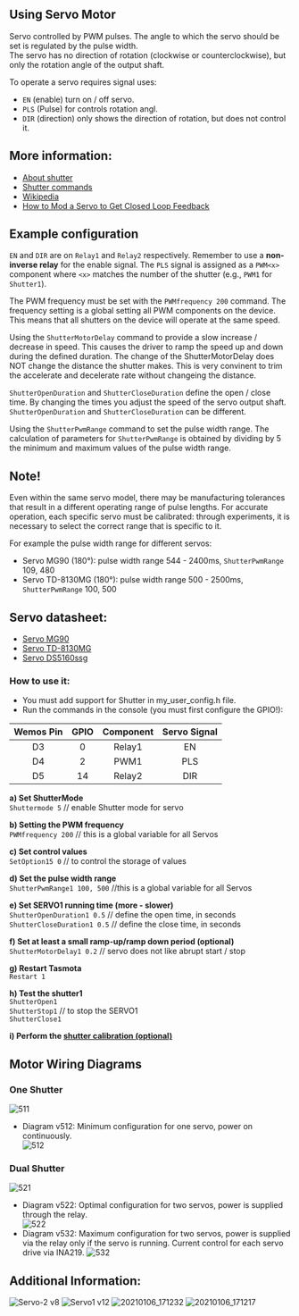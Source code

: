 ## Using Servo Motor

Servo controlled by PWM pulses. The angle to which the servo should be set is regulated by the pulse width.  
The servo has no direction of rotation (clockwise or counterclockwise), but only the rotation angle of the output shaft. 

To operate a servo requires signal uses:

-  `EN` (enable) turn on / off servo.
-  `PLS` (Pulse) for controls rotation angl.
-  `DIR` (direction) only shows the direction of rotation, but does not control it. 

## More information:
 - [About shutter](https://tasmota.github.io/docs/Blinds-and-Shutters/)
 - [Shutter commands](https://tasmota.github.io/docs/Commands/#shutters)
 - [Wikipedia](https://en.wikipedia.org/wiki/Servo_control) 
 - [How to Mod a Servo to Get Closed Loop Feedback](https://github.com/arendst/Tasmota/discussions/10387)

## Example configuration  
`EN` and `DIR` are on `Relay1` and `Relay2` respectively. Remember to use a **non-inverse relay** for the enable signal.
The `PLS` signal is assigned as a `PWM<x>` component where `<x>` matches the number of the shutter (e.g., `PWM1` for `Shutter1`).

The PWM frequency must be set with the `PWMfrequency 200` command. The frequency setting is a global setting all PWM components on the device. This means that all shutters on the device will operate at the same speed.

Using the `ShutterMotorDelay` command to provide a slow increase / decrease in speed. This causes the driver to ramp the speed up and down during the defined duration. The change of the ShutterMotorDelay does NOT change the distance the shutter makes. This is very convinent to trim the accelerate and decelerate rate without changeing the distance.

`ShutterOpenDuration` and `ShutterCloseDuration` define the open / close time. By changing the times you adjust the speed of the servo output shaft. `ShutterOpenDuration` and `ShutterCloseDuration` can be different.

Using the `ShutterPwmRange` command to set the pulse width range. The calculation of parameters for `ShutterPwmRange` is obtained by dividing by 5 the minimum and maximum values of the pulse width range. 

## Note!
Even within the same servo model, there may be manufacturing tolerances that result in a different operating range of pulse lengths. For accurate operation, each specific servo must be calibrated: through experiments, it is necessary to select the correct range that is specific to it. 

For example the pulse width range for different servos:

-  Servo MG90 (180°): pulse width range 544 - 2400ms, `ShutterPwmRange` 109, 480
-  Servo TD-8130MG (180°): pulse width range 500 - 2500ms, `ShutterPwmRange` 100, 500

## Servo datasheet:
-  [Servo MG90](https://raw.githubusercontent.com/TrDA-hab/Projects/master/Servo%2BESP8266/MG90S-Datasheet.pdf)
-  [Servo TD-8130MG](https://raw.githubusercontent.com/TrDA-hab/Projects/master/Servo%2BESP8266/TD-8130MG.jpg)
-  [Servo DS5160ssg](https://raw.githubusercontent.com/TrDA-hab/Projects/master/Servo%2BESP8266/DS5160ssg.jpg)

### How to use it:
 - You must add support for Shutter in my_user_config.h file.
 - Run the commands in the console (you must first configure the GPIO!):

Wemos Pin|GPIO|Component|Servo Signal
:-:|:-:|:-:|:-:
D3|0|Relay1|EN
D4|2|PWM1|PLS
D5|14|Relay2|DIR

**a) Set ShutterMode**  
   `Shuttermode 5`   // enable Shutter mode for servo 

**b) Setting the PWM frequency**  
   `PWMfrequency 200`   // this is a global variable for all Servos  

**c) Set control values**  
   `SetOption15 0`  // to control the storage of values

**d) Set the pulse width range**  
   `ShutterPwmRange1 100, 500`  //this is a global variable for all Servos

**e) Set SERVO1 running time (more - slower)**  
  `ShutterOpenDuration1 0.5`  // define the open time, in seconds
  `ShutterCloseDuration1 0.5`  // define the close time, in seconds

**f) Set at least a small ramp-up/ramp down period (optional)**  
   `ShutterMotorDelay1 0.2`  // servo does not like abrupt start / stop

**g) Restart Tasmota**  
   `Restart 1`

**h) Test the shutter1**  
   `ShutterOpen1`   
   `ShutterStop1`      // to stop the SERVO1  
   `ShutterClose1`  

**i) Perform the [shutter calibration (optional)](Blinds-and-Shutters.md#calibration)**   

## Motor Wiring Diagrams  
### One Shutter  
![511](https://user-images.githubusercontent.com/56403720/103891493-fd7ff680-50fa-11eb-9603-8703c8ea10eb.jpg)
- Diagram v512: Minimum configuration for one servo, power on continuously.  
![512](https://user-images.githubusercontent.com/56403720/103891499-ffe25080-50fa-11eb-9eb9-02443a94f826.jpg)

### Dual Shutter  
![521](https://user-images.githubusercontent.com/56403720/103891560-1be5f200-50fb-11eb-9bf2-036c3a825eae.jpg)
- Diagram v522: Optimal configuration for two servos, power is supplied through the relay.  
![522](https://user-images.githubusercontent.com/56403720/103891565-1f797900-50fb-11eb-8b88-10003d6e8437.jpg)
- Diagram v532: Maximum configuration for two servos, power is supplied via the relay only if the servo is running. Current control for each servo drive via INA219.
![532](https://user-images.githubusercontent.com/56403720/103891626-36b86680-50fb-11eb-99d9-8952761cf5ed.jpg)

## Additional Information:
![Servo-2 v8](https://user-images.githubusercontent.com/56403720/103900624-0ecfff80-5109-11eb-9337-f2475449a49b.jpg)
![Servo1 v12](https://user-images.githubusercontent.com/56403720/103901243-eeed0b80-5109-11eb-955c-31067182cbc5.jpg)
![20210106_171232](https://user-images.githubusercontent.com/56403720/103900389-cca6be00-5108-11eb-84bd-013708457305.jpg)
![20210106_171217](https://user-images.githubusercontent.com/56403720/103900410-d29c9f00-5108-11eb-9a53-ae78b4eba9a0.jpg)
